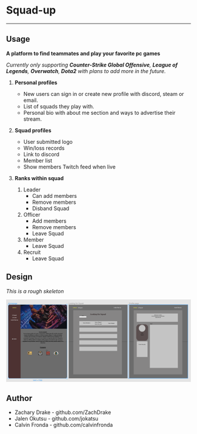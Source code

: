 # Squad-up
---

## Usage

 **A platform to find teammates and play your favorite pc games**
 
*Currently only supporting **Counter-Strike Global Offensive**, **League of Legends**, **Overwatch**, **Dota2** with plans to add more in the future.*

1. **Personal profiles** 
    * New users can sign in or create new profile with discord, steam or email.
    * List of squads they play with.
    * Personal bio with about me section and ways to advertise their stream.

2. **Squad profiles**
    * User submitted logo
    * Win/loss records
    * Link to discord
    * Member list
    * Show members Twitch feed when live
    
3. **Ranks within squad**
    1. Leader
        * Can add members
        * Remove members
        * Disband Squad
    2. Officer
        * Add members
        * Remove members
        * Leave Squad
    3. Member
        * Leave Squad
    4. Recruit
        * Leave Squad

  
  ## Design
  
  *This is a rough skeleton*
 
 ![design](design.png)
 
 ## Author 
  
  * Zachary Drake - github.com/ZachDrake
  * Jalen Okutsu - github.com/jokatsu
  * Calvin Fronda - github.com/calvinfronda
